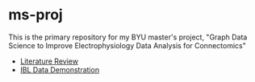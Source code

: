 # ms-proj

This is the primary repository for my BYU master's project, "Graph Data Science to Improve Electrophysiology Data Analysis for Connectomics"
- [Literature Review](https://github.com/jwb-byu/ms-proj/blob/jwb-byu/lit-review/review/review.pdf)
- [IBL Data Demonstration](https://github.com/jwb-byu/ms-proj/blob/main/deliverables/nsp_data_demo_jwb.ipynb)
